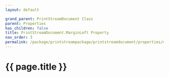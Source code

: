 ```yaml
---
layout: default

grand_parent: PrintStreamDocument Class
parent: Properties
has_children: false
title: PrintStreamDocument.MarginLeft Property
nav_order: 3
permalink: /package/printstreampackage/printstreamdocument/properties/marginleft
---
```

# {{ page.title }}